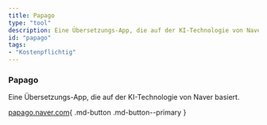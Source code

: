 ```yaml
---
title: Papago
type: "tool"
description: Eine Übersetzungs-App, die auf der KI-Technologie von Naver basiert.
id: "papago"
tags:
- "Kostenpflichtig"
---
```


### Papago

Eine Übersetzungs-App, die auf der KI-Technologie von Naver basiert.

[papago.naver.com](https://papago.naver.com/){ .md-button .md-button--primary } 
